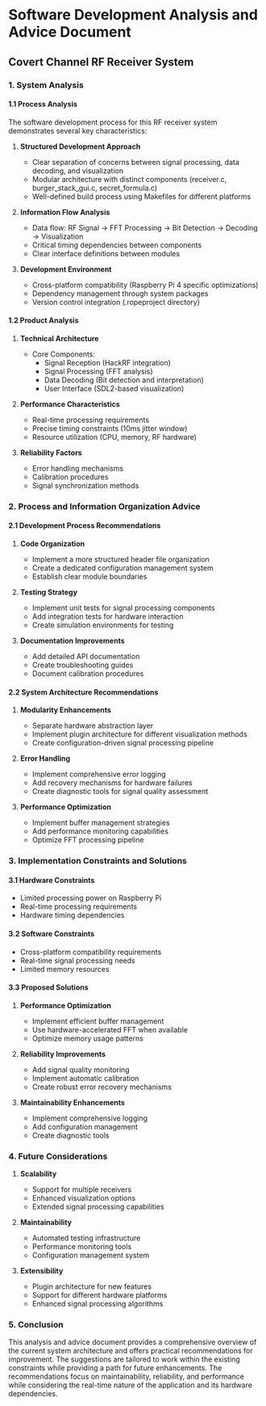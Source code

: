 # Software Development Analysis and Advice Document
## Covert Channel RF Receiver System

### 1. System Analysis

#### 1.1 Process Analysis
The software development process for this RF receiver system demonstrates several key characteristics:

1. **Structured Development Approach**
   - Clear separation of concerns between signal processing, data decoding, and visualization
   - Modular architecture with distinct components (receiver.c, burger_stack_gui.c, secret_formula.c)
   - Well-defined build process using Makefiles for different platforms

2. **Information Flow Analysis**
   - Data flow: RF Signal → FFT Processing → Bit Detection → Decoding → Visualization
   - Critical timing dependencies between components
   - Clear interface definitions between modules

3. **Development Environment**
   - Cross-platform compatibility (Raspberry Pi 4 specific optimizations)
   - Dependency management through system packages
   - Version control integration (.ropeproject directory)

#### 1.2 Product Analysis

1. **Technical Architecture**
   - Core Components:
     * Signal Reception (HackRF integration)
     * Signal Processing (FFT analysis)
     * Data Decoding (Bit detection and interpretation)
     * User Interface (SDL2-based visualization)
   
2. **Performance Characteristics**
   - Real-time processing requirements
   - Precise timing constraints (10ms jitter window)
   - Resource utilization (CPU, memory, RF hardware)

3. **Reliability Factors**
   - Error handling mechanisms
   - Calibration procedures
   - Signal synchronization methods

### 2. Process and Information Organization Advice

#### 2.1 Development Process Recommendations

1. **Code Organization**
   - Implement a more structured header file organization
   - Create a dedicated configuration management system
   - Establish clear module boundaries

2. **Testing Strategy**
   - Implement unit tests for signal processing components
   - Add integration tests for hardware interaction
   - Create simulation environments for testing

3. **Documentation Improvements**
   - Add detailed API documentation
   - Create troubleshooting guides
   - Document calibration procedures

#### 2.2 System Architecture Recommendations

1. **Modularity Enhancements**
   - Separate hardware abstraction layer
   - Implement plugin architecture for different visualization methods
   - Create configuration-driven signal processing pipeline

2. **Error Handling**
   - Implement comprehensive error logging
   - Add recovery mechanisms for hardware failures
   - Create diagnostic tools for signal quality assessment

3. **Performance Optimization**
   - Implement buffer management strategies
   - Add performance monitoring capabilities
   - Optimize FFT processing pipeline

### 3. Implementation Constraints and Solutions

#### 3.1 Hardware Constraints
- Limited processing power on Raspberry Pi
- Real-time processing requirements
- Hardware timing dependencies

#### 3.2 Software Constraints
- Cross-platform compatibility requirements
- Real-time signal processing needs
- Limited memory resources

#### 3.3 Proposed Solutions
1. **Performance Optimization**
   - Implement efficient buffer management
   - Use hardware-accelerated FFT when available
   - Optimize memory usage patterns

2. **Reliability Improvements**
   - Add signal quality monitoring
   - Implement automatic calibration
   - Create robust error recovery mechanisms

3. **Maintainability Enhancements**
   - Implement comprehensive logging
   - Add configuration management
   - Create diagnostic tools

### 4. Future Considerations

1. **Scalability**
   - Support for multiple receivers
   - Enhanced visualization options
   - Extended signal processing capabilities

2. **Maintainability**
   - Automated testing infrastructure
   - Performance monitoring tools
   - Configuration management system

3. **Extensibility**
   - Plugin architecture for new features
   - Support for different hardware platforms
   - Enhanced signal processing algorithms

### 5. Conclusion

This analysis and advice document provides a comprehensive overview of the current system architecture and offers practical recommendations for improvement. The suggestions are tailored to work within the existing constraints while providing a path for future enhancements. The recommendations focus on maintainability, reliability, and performance while considering the real-time nature of the application and its hardware dependencies. 